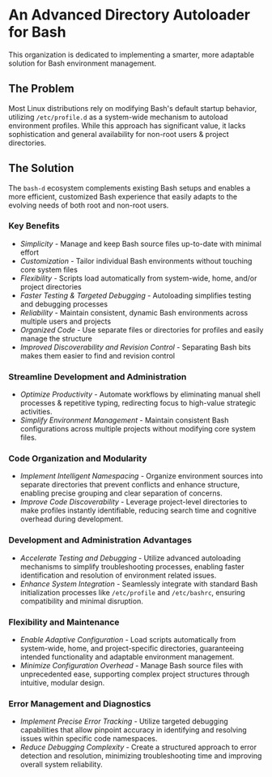 # An Advanced Directory Autoloader for Bash

This organization is dedicated to implementing a smarter, more adaptable solution for Bash environment management.

## The Problem

Most Linux distributions rely on modifying Bash's default startup behavior, utilizing `/etc/profile.d` as a system-wide mechanism to autoload environment profiles. While this approach has significant value, it lacks sophistication and general availability for non-root users & project directories.

## The Solution

The `bash-d` ecosystem complements existing Bash setups and enables a more efficient, customized Bash experience that easily adapts to the evolving needs of both root and non-root users.

### Key Benefits

* _Simplicity_ - Manage and keep Bash source files up-to-date with minimal effort
* _Customization_ - Tailor individual Bash environments without touching core system files
* _Flexibility_ - Scripts load automatically from system-wide, home, and/or project directories
* _Faster Testing & Targeted Debugging_ - Autoloading simplifies testing and debugging processes
* _Reliability_ - Maintain consistent, dynamic Bash environments across multiple users and projects
* _Organized Code_ - Use separate files or directories for profiles and easily manage the structure
* _Improved Discoverability and Revision Control_ - Separating Bash bits makes them easier to find and revision control

### Streamline Development and Administration

* _Optimize Productivity_ - Automate workflows by eliminating manual shell processes & repetitive typing, redirecting focus to high-value strategic activities.
* _Simplify Environment Management_ - Maintain consistent Bash configurations across multiple projects without modifying core system files.

### Code Organization and Modularity

* _Implement Intelligent Namespacing_ - Organize environment sources into separate directories that prevent conflicts and enhance structure, enabling precise grouping and clear separation of concerns.
* _Improve Code Discoverability_ - Leverage project-level directories to make profiles instantly identifiable, reducing search time and cognitive overhead during development.

### Development and Administration Advantages

* _Accelerate Testing and Debugging_ - Utilize advanced autoloading mechanisms to simplify troubleshooting processes, enabling faster identification and resolution of environment related issues.
* _Enhance System Integration_ - Seamlessly integrate with standard Bash initialization processes like `/etc/profile` and `/etc/bashrc`, ensuring compatibility and minimal disruption.

### Flexibility and Maintenance

* _Enable Adaptive Configuration_ - Load scripts automatically from system-wide, home, and project-specific directories, guaranteeing intended functionality and adaptable environment management.
* _Minimize Configuration Overhead_ - Manage Bash source files with unprecedented ease, supporting complex project structures through intuitive, modular design.

### Error Management and Diagnostics

* _Implement Precise Error Tracking_ - Utilize targeted debugging capabilities that allow pinpoint accuracy in identifying and resolving issues within specific code namespaces.
* _Reduce Debugging Complexity_ - Create a structured approach to error detection and resolution, minimizing troubleshooting time and improving overall system reliability.
